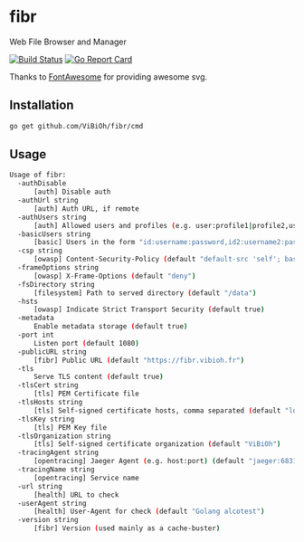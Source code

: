 # fibr

Web File Browser and Manager

[![Build Status](https://travis-ci.org/ViBiOh/fibr.svg?branch=master)](https://travis-ci.org/ViBiOh/fibr)
[![Go Report Card](https://goreportcard.com/badge/github.com/ViBiOh/fibr)](https://goreportcard.com/report/github.com/ViBiOh/fibr)

Thanks to [FontAwesome](https://fontawesome.com) for providing awesome svg.

## Installation

```bash
go get github.com/ViBiOh/fibr/cmd
```

## Usage

```bash
Usage of fibr:
  -authDisable
      [auth] Disable auth
  -authUrl string
      [auth] Auth URL, if remote
  -authUsers string
      [auth] Allowed users and profiles (e.g. user:profile1|profile2,user2:profile3). Empty allow any identified user
  -basicUsers string
      [basic] Users in the form "id:username:password,id2:username2:password2"
  -csp string
      [owasp] Content-Security-Policy (default "default-src 'self'; base-uri 'self'")
  -frameOptions string
      [owasp] X-Frame-Options (default "deny")
  -fsDirectory string
      [filesystem] Path to served directory (default "/data")
  -hsts
      [owasp] Indicate Strict Transport Security (default true)
  -metadata
      Enable metadata storage (default true)
  -port int
      Listen port (default 1080)
  -publicURL string
      [fibr] Public URL (default "https://fibr.vibioh.fr")
  -tls
      Serve TLS content (default true)
  -tlsCert string
      [tls] PEM Certificate file
  -tlsHosts string
      [tls] Self-signed certificate hosts, comma separated (default "localhost")
  -tlsKey string
      [tls] PEM Key file
  -tlsOrganization string
      [tls] Self-signed certificate organization (default "ViBiOh")
  -tracingAgent string
      [opentracing] Jaeger Agent (e.g. host:port) (default "jaeger:6831")
  -tracingName string
      [opentracing] Service name
  -url string
      [health] URL to check
  -userAgent string
      [health] User-Agent for check (default "Golang alcotest")
  -version string
      [fibr] Version (used mainly as a cache-buster)
```
